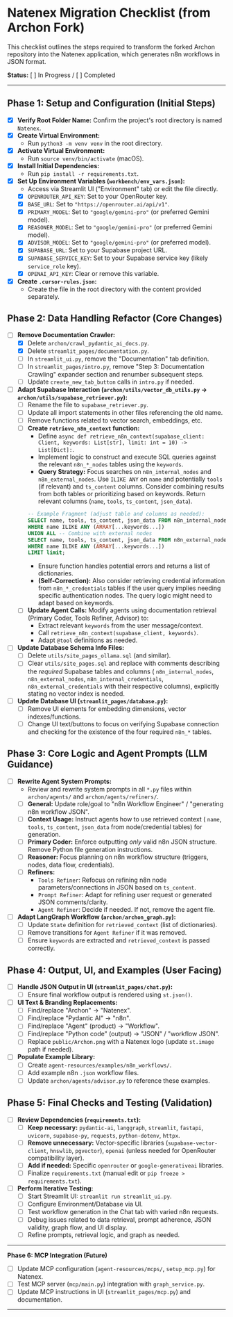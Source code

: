 # Natenex Migration Checklist (from Archon Fork)

This checklist outlines the steps required to transform the forked Archon repository into the Natenex application, which generates n8n workflows in JSON format.

**Status:** [ ] In Progress / [ ] Completed

---

## Phase 1: Setup and Configuration (Initial Steps)

*   [X] **Verify Root Folder Name:** Confirm the project's root directory is named `Natenex`.
*   [X] **Create Virtual Environment:**
    *   Run `python3 -m venv venv` in the root directory.
*   [X] **Activate Virtual Environment:**
    *   Run `source venv/bin/activate` (macOS).
*   [X] **Install Initial Dependencies:**
    *   Run `pip install -r requirements.txt`.
*   [X] **Set Up Environment Variables (`workbench/env_vars.json`):**
    *   Access via Streamlit UI ("Environment" tab) or edit the file directly.
    *   [X] `OPENROUTER_API_KEY`: Set to your OpenRouter key.
    *   [X] `BASE_URL`: Set to `"https://openrouter.ai/api/v1"`.
    *   [X] `PRIMARY_MODEL`: Set to `"google/gemini-pro"` (or preferred Gemini model).
    *   [X] `REASONER_MODEL`: Set to `"google/gemini-pro"` (or preferred Gemini model).
    *   [X] `ADVISOR_MODEL`: Set to `"google/gemini-pro"` (or preferred model).
    *   [X] `SUPABASE_URL`: Set to your Supabase project URL.
    *   [X] `SUPABASE_SERVICE_KEY`: Set to your Supabase service key (likely `service_role` key).
    *   [X] `OPENAI_API_KEY`: Clear or remove this variable.
*   [X] **Create `.cursor-rules.json`:**
    *   Create the file in the root directory with the content provided separately.

## Phase 2: Data Handling Refactor (Core Changes)

*   [ ] **Remove Documentation Crawler:**
    *   [X] Delete `archon/crawl_pydantic_ai_docs.py`.
    *   [X] Delete `streamlit_pages/documentation.py`.
    *   [ ] In `streamlit_ui.py`, remove the "Documentation" tab definition.
    *   [ ] In `streamlit_pages/intro.py`, remove "Step 3: Documentation Crawling" expander section and renumber subsequent steps.
    *   [ ] Update `create_new_tab_button` calls in `intro.py` if needed.
*   [ ] **Adapt Supabase Interaction (`archon/utils/vector_db_utils.py` -> `archon/utils/supabase_retriever.py`):**
    *   [ ] Rename the file to `supabase_retriever.py`.
    *   [ ] Update all import statements in other files referencing the old name.
    *   [ ] Remove functions related to vector search, embeddings, etc.
    *   [ ] **Create `retrieve_n8n_context` function:**
        *   Define `async def retrieve_n8n_context(supabase_client: Client, keywords: List[str], limit: int = 10) -> List[Dict]:`.
        *   Implement logic to construct and execute SQL queries against the relevant `n8n_*_nodes` tables using the `keywords`.
        *   **Query Strategy:** Focus searches on `n8n_internal_nodes` and `n8n_external_nodes`. Use `ILIKE ANY` on `name` and potentially `tools` (if relevant) and `ts_content` columns. Consider combining results from both tables or prioritizing based on keywords. Return relevant columns (`name`, `tools`, `ts_content`, `json_data`).
        ```sql
        -- Example Fragment (adjust table and columns as needed):
        SELECT name, tools, ts_content, json_data FROM n8n_internal_nodes
        WHERE name ILIKE ANY (ARRAY[...keywords...])
        UNION ALL -- Combine with external nodes
        SELECT name, tools, ts_content, json_data FROM n8n_external_nodes
        WHERE name ILIKE ANY (ARRAY[...keywords...])
        LIMIT limit;
        ```
        *   Ensure function handles potential errors and returns a list of dictionaries.
        *   **(Self-Correction):** Also consider retrieving credential information from `n8n_*_credentials` tables if the user query implies needing specific authentication nodes. The query logic might need to adapt based on keywords.
    *   [ ] **Update Agent Calls:** Modify agents using documentation retrieval (Primary Coder, Tools Refiner, Advisor) to:
        *   Extract relevant `keywords` from the user message/context.
        *   Call `retrieve_n8n_context(supabase_client, keywords)`.
        *   Adapt `@tool` definitions as needed.
*   [ ] **Update Database Schema Info Files:**
    *   [ ] Delete `utils/site_pages_ollama.sql` (and similar).
    *   [ ] Clear `utils/site_pages.sql` and replace with comments describing the *required* Supabase tables and columns ( `n8n_internal_nodes`, `n8n_external_nodes`, `n8n_internal_credentials`, `n8n_external_credentials` with their respective columns), explicitly stating no vector index is needed.
*   [ ] **Update Database UI (`streamlit_pages/database.py`):**
    *   [ ] Remove UI elements for embedding dimensions, vector indexes/functions.
    *   [ ] Change UI text/buttons to focus on verifying Supabase connection and checking for the existence of the four required `n8n_*` tables.

## Phase 3: Core Logic and Agent Prompts (LLM Guidance)

*   [ ] **Rewrite Agent System Prompts:**
    *   Review and rewrite system prompts in all `*.py` files within `archon/agents/` and `archon/agents/refiners/`.
    *   [ ] **General:** Update role/goal to "n8n Workflow Engineer" / "generating n8n workflow JSON".
    *   [ ] **Context Usage:** Instruct agents how to use retrieved context ( `name`, `tools`, `ts_content`, `json_data` from node/credential tables) for generation.
    *   [ ] **Primary Coder:** Enforce outputting *only* valid n8n JSON structure. Remove Python file generation instructions.
    *   [ ] **Reasoner:** Focus planning on n8n workflow structure (triggers, nodes, data flow, credentials).
    *   [ ] **Refiners:**
        *   `Tools Refiner`: Refocus on refining n8n node parameters/connections in JSON based on `ts_content`.
        *   `Prompt Refiner`: Adapt for refining user request or generated JSON comments/clarity.
        *   `Agent Refiner`: Decide if needed. If not, remove the agent file.
*   [ ] **Adapt LangGraph Workflow (`archon/archon_graph.py`):**
    *   [ ] Update `State` definition for `retrieved_context` (list of dictionaries).
    *   [ ] Remove transitions for `Agent Refiner` if it was removed.
    *   [ ] Ensure `keywords` are extracted and `retrieved_context` is passed correctly.

## Phase 4: Output, UI, and Examples (User Facing)

*   [ ] **Handle JSON Output in UI (`streamlit_pages/chat.py`):**
    *   [ ] Ensure final workflow output is rendered using `st.json()`.
*   [ ] **UI Text & Branding Replacements:**
    *   [ ] Find/replace "Archon" -> "Natenex".
    *   [ ] Find/replace "Pydantic AI" -> "n8n".
    *   [ ] Find/replace "Agent" (product) -> "Workflow".
    *   [ ] Find/replace "Python code" (output) -> "JSON" / "workflow JSON".
    *   [ ] Replace `public/Archon.png` with a Natenex logo (update `st.image` path if needed).
*   [ ] **Populate Example Library:**
    *   [ ] Create `agent-resources/examples/n8n_workflows/`.
    *   [ ] Add example n8n `.json` workflow files.
    *   [ ] Update `archon/agents/advisor.py` to reference these examples.

## Phase 5: Final Checks and Testing (Validation)

*   [ ] **Review Dependencies (`requirements.txt`):**
    *   [ ] **Keep necessary:** `pydantic-ai`, `langgraph`, `streamlit`, `fastapi`, `uvicorn`, `supabase-py`, `requests`, `python-dotenv`, `httpx`.
    *   [ ] **Remove unnecessary:** Vector-specific libraries (`supabase-vector-client`, `hnswlib`, `pgvector`), `openai` (unless needed for OpenRouter compatibility layer).
    *   [ ] **Add if needed:** Specific `openrouter` or `google-generativeai` libraries.
    *   [ ] Finalize `requirements.txt` (manual edit or `pip freeze > requirements.txt`).
*   [ ] **Perform Iterative Testing:**
    *   [ ] Start Streamlit UI: `streamlit run streamlit_ui.py`.
    *   [ ] Configure Environment/Database via UI.
    *   [ ] Test workflow generation in the Chat tab with varied n8n requests.
    *   [ ] Debug issues related to data retrieval, prompt adherence, JSON validity, graph flow, and UI display.
    *   [ ] Refine prompts, retrieval logic, and graph as needed.

---
**Phase 6: MCP Integration (Future)**

*   [ ] Update MCP configuration (`agent-resources/mcps/`, `setup_mcp.py`) for Natenex.
*   [ ] Test MCP server (`mcp/main.py`) integration with `graph_service.py`.
*   [ ] Update MCP instructions in UI (`streamlit_pages/mcp.py`) and documentation.

---